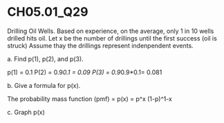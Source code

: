 # CH05.01_Q29 #

Drilling Oil Wells.
Based on experience, on the average, only 1 in 10 wells drilled hits oil.
Let x be the number of drillings until the first success (oil is struck) 
Assume thay the drillings represent indenpendent events.

a. Find p(1), p(2), and p(3).

p(1) = 0.1
P(2) = 0.9*0.1 = 0.09
P(3) = 0.9*0.9*0.1= 0.081

b. Give a formula for p(x).

The probability mass function (pmf) = p(x) = p^x (1-p)^1-x



c. Graph p(x)






